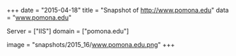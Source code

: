 
+++
date = "2015-04-18"
title = "Snapshot of http://www.pomona.edu"
data = "www.pomona.edu"

Server = ["IIS"]
domain = ["pomona.edu"]

  image = "snapshots/2015_16/www.pomona.edu.png"
+++
#
